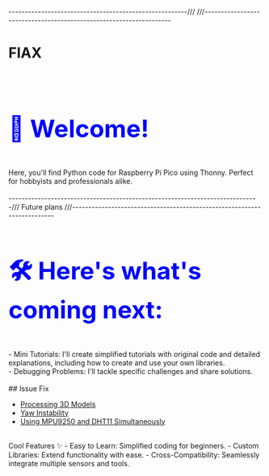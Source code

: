 -------------------------------------------------------/// ///-------------------------------------------------------------------
# FIAX
<br>
<h1 style="font-size: 48px; color: blue;">🚀 Welcome!</h1>
<br>
  Here, you'll find Python code for Raspberry Pi Pico using Thonny. Perfect for hobbyists and professionals alike.
<br>

<br>
-----------------------------------------------------------------------------/// Future plans ///------------------------------------------------------------------------
<br>
<h1 style="font-size: 48px; color: blue;">🛠️ Here's what's coming next:</h1>
<br>
- Mini Tutorials:
I'll create simplified tutorials with original code and detailed explanations, including how to create and use your own libraries.<br>
- Debugging Problems:
I'll tackle specific challenges and share solutions.
<br>
<br>
## Issue Fix

- [Processing 3D Models](#processing-3d-models)
- [Yaw Instability](#yaw-instability)
- [Using MPU9250 and DHT11 Simultaneously](#using-mpu9250-and-dht11-simultaneously)
<br>
Cool Features ✨
- Easy to Learn: Simplified coding for beginners.
- Custom Libraries: Extend functionality with ease.
- Cross-Compatibility: Seamlessly integrate multiple sensors and tools.

